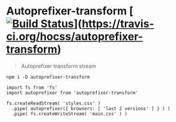 # Autoprefixer-transform [[![Build Status](https://img.shields.io/travis/hocss/autoprefixer-transform/master.svg?style=flat-square)](https://travis-ci.org/hocss/autoprefixer-transform)](https://travis-ci.org/hocss/autoprefixer-transform)

> Autoprefixer transform stream

```
npm i -D autoprefixer-transform
```

```
import fs from 'fs'
import autoprefixer from 'autoprefixer-transform'

fs.createReadStream( 'styles.css' )
  .pipe( autoprefixer({ browsers: [ 'last 2 versions' ] } ) )
  .pipe( fs.createWriteStream( 'main.css' ) )
```
